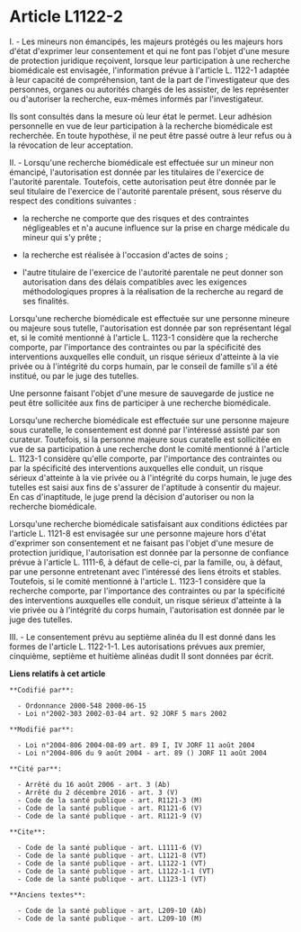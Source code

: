 # Article L1122-2

I. - Les mineurs non émancipés, les majeurs protégés ou les majeurs hors d'état d'exprimer leur consentement et qui ne font
pas l'objet d'une mesure de protection juridique reçoivent, lorsque leur participation à une recherche biomédicale est
envisagée, l'information prévue à l'article L. 1122-1 adaptée à leur capacité de compréhension, tant de la part de
l'investigateur que des personnes, organes ou autorités chargés de les assister, de les représenter ou d'autoriser la
recherche, eux-mêmes informés par l'investigateur. 

Ils sont consultés dans la mesure où leur état le permet. Leur adhésion personnelle en vue de leur participation à la
recherche biomédicale est recherchée. En toute hypothèse, il ne peut être passé outre à leur refus ou à la révocation de leur
acceptation. 

II. - Lorsqu'une recherche biomédicale est effectuée sur un mineur non émancipé, l'autorisation est donnée par les titulaires
de l'exercice de l'autorité parentale. Toutefois, cette autorisation peut être donnée par le seul titulaire de l'exercice de
l'autorité parentale présent, sous réserve du respect des conditions suivantes :

- la recherche ne comporte que des risques et des contraintes négligeables et n'a aucune influence sur la prise en charge
médicale du mineur qui s'y prête ;

- la recherche est réalisée à l'occasion d'actes de soins ;

- l'autre titulaire de l'exercice de l'autorité parentale ne peut donner son autorisation dans des délais compatibles avec
les exigences méthodologiques propres à la réalisation de la recherche au regard de ses finalités. 

Lorsqu'une recherche biomédicale est effectuée sur une personne mineure ou majeure sous tutelle, l'autorisation est donnée
par son représentant légal et, si le comité mentionné à l'article L. 1123-1 considère que la recherche comporte, par
l'importance des contraintes ou par la spécificité des interventions auxquelles elle conduit, un risque sérieux d'atteinte à
la vie privée ou à l'intégrité du corps humain, par le conseil de famille s'il a été institué, ou par le juge des tutelles. 

Une personne faisant l'objet d'une mesure de sauvegarde de justice ne peut être sollicitée aux fins de participer à une
recherche biomédicale. 

Lorsqu'une recherche biomédicale est effectuée sur une personne majeure sous curatelle, le consentement est donné par
l'intéressé assisté par son curateur. Toutefois, si la personne majeure sous curatelle est sollicitée en vue de sa
participation à une recherche dont le comité mentionné à l'article L. 1123-1 considère qu'elle comporte, par l'importance des
contraintes ou par la spécificité des interventions auxquelles elle conduit, un risque sérieux d'atteinte à la vie privée ou
à l'intégrité du corps humain, le juge des tutelles est saisi aux fins de s'assurer de l'aptitude à consentir du majeur. En
cas d'inaptitude, le juge prend la décision d'autoriser ou non la recherche biomédicale. 

Lorsqu'une recherche biomédicale satisfaisant aux conditions édictées par l'article L. 1121-8 est envisagée sur une personne
majeure hors d'état d'exprimer son consentement et ne faisant pas l'objet d'une mesure de protection juridique,
l'autorisation est donnée par la personne de confiance prévue à l'article L. 1111-6, à défaut de celle-ci, par la famille,
ou, à défaut, par une personne entretenant avec l'intéressé des liens étroits et stables. Toutefois, si le comité mentionné à
l'article L. 1123-1 considère que la recherche comporte, par l'importance des contraintes ou par la spécificité des
interventions auxquelles elle conduit, un risque sérieux d'atteinte à la vie privée ou à l'intégrité du corps humain,
l'autorisation est donnée par le juge des tutelles. 

III. - Le consentement prévu au septième alinéa du II est donné dans les formes de l'article L. 1122-1-1. Les autorisations
prévues aux premier, cinquième, septième et huitième alinéas dudit II sont données par écrit.

**Liens relatifs à cet article**

	**Codifié par**:

	  - Ordonnance 2000-548 2000-06-15
	  - Loi n°2002-303 2002-03-04 art. 92 JORF 5 mars 2002

	**Modifié par**:

	  - Loi n°2004-806 2004-08-09 art. 89 I, IV JORF 11 août 2004
	  - Loi n°2004-806 du 9 août 2004 - art. 89 () JORF 11 août 2004

	**Cité par**:

	  - Arrêté du 16 août 2006 - art. 3 (Ab)
	  - Arrêté du 2 décembre 2016 - art. 3 (V)
	  - Code de la santé publique - art. R1121-3 (M)
	  - Code de la santé publique - art. R1121-6 (V)
	  - Code de la santé publique - art. R1121-9 (V)

	**Cite**:

	  - Code de la santé publique - art. L1111-6 (V)
	  - Code de la santé publique - art. L1121-8 (VT)
	  - Code de la santé publique - art. L1122-1 (VT)
	  - Code de la santé publique - art. L1122-1-1 (VT)
	  - Code de la santé publique - art. L1123-1 (VT)

	**Anciens textes**:

	  - Code de la santé publique - art. L209-10 (Ab)
	  - Code de la santé publique - art. L209-10 (M)

